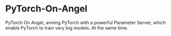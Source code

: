 # PyTorch-On-Angel
PyTorch On Angel, arming PyTorch with a powerful Parameter Server, which enable PyTorch to train very big models. At the same time.
